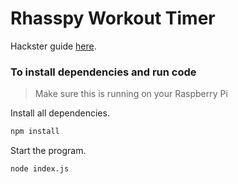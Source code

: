 # Rhasspy Workout Timer
Hackster guide [here](https://www.hackster.io/matrix-labs/custom-workout-with-timer-rhasspy-matrix-creator-voice-dadb1c).

### To install dependencies and run code
> Make sure this is running on your Raspberry Pi

Install all dependencies.

```bash
npm install
```

Start the program.

```bash
node index.js
```
